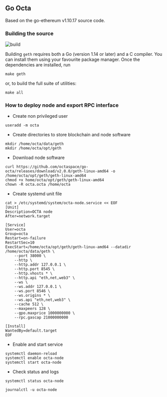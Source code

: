 ## Go Octa

Based on the go-ethereum v1.10.17 source code.

### Building the source

![build](https://github.com/octaspace-project/go-octa/actions/workflows/release.yml/badge.svg)

Building `geth` requires both a Go (version 1.14 or later) and a C compiler. You can install
them using your favourite package manager. Once the dependencies are installed, run

```shell
make geth
```

or, to build the full suite of utilities:

```shell
make all
```

### How to deploy node and export RPC interface

 * Create non privileged user

```
useradd -m octa
```

 * Create directories to store blockchain and node software

```
mkdir /home/octa/data/geth
mkdir /home/octa/opt/geth
```

 * Download node software

```
curl https://github.com/octaspace/go-octa/releases/download/v2.0.0/geth-linux-amd64 -o /home/octa/opt/geth/geth-linux-amd64
chmod +x home/octa/opt/geth/geth-linux-amd64
chown -R octa.octa /home/octa
```

 * Create systemd unit file

```
cat > /etc/systemd/system/octa-node.service << EOF
[Unit]
Description=OCTA node
After=network.target

[Service]
User=octa
Group=octa
Restart=on-failure
RestartSec=10
ExecStart=/home/octa/opt/geth/geth-linux-amd64 --datadir /home/octa/data/geth \
    --port 38000 \
    --http \
    --http.addr 127.0.0.1 \
    --http.port 8545 \
    --http.vhosts * \
    --http.api "eth,net,web3" \
    --ws \
    --ws.addr 127.0.0.1 \
    --ws.port 8546 \
    --ws.origins * \
    --ws.api "eth,net,web3" \
    --cache 512 \
    --maxpeers 128 \
    --gpo.maxprice 1000000000 \
    --rpc.gascap 21000000000

[Install]
WantedBy=default.target
EOF
```
 * Enable and start service

```
systemctl daemon-reload
systemctl enable octa-node
systemctl start octa-node
```

 * Check status and logs

```
systemctl status octa-node
```

```
journalctl -u octa-node
```
